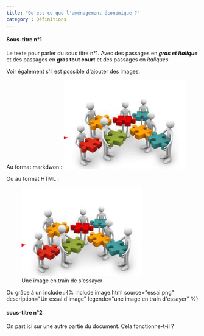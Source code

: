 ```yaml
---
title: "Qu'est-ce que l'aménagement économique ?"
category : Définitions
---
```

#### Sous-titre n°1
Le texte pour parler du sous titre n°1. Avec des passages en ***gras et italique*** et des passages en **gras tout court** et des passages en *italiques*

Voir également s'il est possible d'ajouter des images.

Au format markdwon : ![Un essai d'image](/assets/img/essai.png)

Ou au format HTML :
<figure>
    <img src="/assets/img/essai.png" alt="Un essai d'image"/>
    <figcaption>Une image en train de s'essayer</figcaption>
</figure>

Ou grâce à un include :
{% include image.html source="essai.png" description="Un essai d'image" legende="une image en train d'essayer" %}

#### sous-titre n°2
On part ici sur une autre partie du document. Cela fonctionne-t-il ?